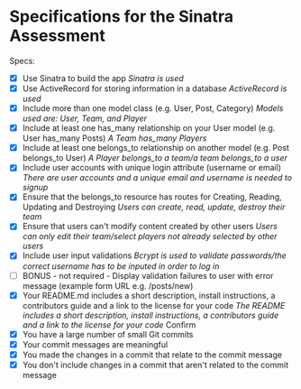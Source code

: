 # Specifications for the Sinatra Assessment

Specs:
- [x] Use Sinatra to build the app
 *Sinatra is used*
- [x] Use ActiveRecord for storing information in a database
 *ActiveRecord is used*
- [x] Include more than one model class (e.g. User, Post, Category)
 *Models used are: User, Team, and Player*
- [x] Include at least one has_many relationship on your User model (e.g. User has_many Posts)
 *A Team has_many Players*
- [x] Include at least one belongs_to relationship on another model (e.g. Post belongs_to User)
 *A Player belongs_to a team/a team belongs_to a user*
- [x] Include user accounts with unique login attribute (username or email)
 *There are user accounts and a unique email and username is needed to signup*
- [x] Ensure that the belongs_to resource has routes for Creating, Reading, Updating and Destroying
 *Users can create, read, update, destroy their team*
- [x] Ensure that users can't modify content created by other users
 *Users can only edit their team/select players not already selected by other users*
- [x] Include user input validations
 *Bcrypt is used to validate passwords/the correct username has to be inputed in order to log in*
- [ ] BONUS - not required - Display validation failures to user with error message (example form URL e.g. /posts/new)
- [x] Your README.md includes a short description, install instructions, a contributors guide and a link to the license for your code
 *The README includes a short description, install instructions, a contributors guide and a link to the license for your code*
Confirm
- [x] You have a large number of small Git commits
- [x] Your commit messages are meaningful
- [x] You made the changes in a commit that relate to the commit message
- [x] You don't include changes in a commit that aren't related to the commit message
